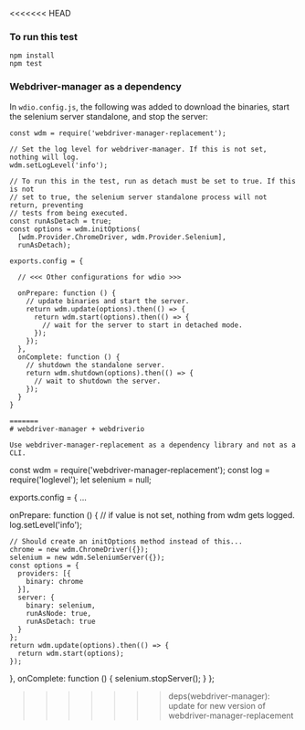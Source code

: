 <<<<<<< HEAD
### To run this test

```
npm install
npm test
```

### Webdriver-manager as a dependency

In `wdio.config.js`, the following was added to download the binaries, start
the selenium server standalone, and stop the server:


```
const wdm = require('webdriver-manager-replacement');

// Set the log level for webdriver-manager. If this is not set, nothing will log.
wdm.setLogLevel('info');

// To run this in the test, run as detach must be set to true. If this is not
// set to true, the selenium server standalone process will not return, preventing
// tests from being executed.
const runAsDetach = true;
const options = wdm.initOptions(
  [wdm.Provider.ChromeDriver, wdm.Provider.Selenium],
  runAsDetach);
    
exports.config = {

  // <<< Other configurations for wdio >>>

  onPrepare: function () {
    // update binaries and start the server.
    return wdm.update(options).then(() => {
      return wdm.start(options).then(() => {
        // wait for the server to start in detached mode.
      });
    });
  },
  onComplete: function () {
    // shutdown the standalone server.
    return wdm.shutdown(options).then(() => {
      // wait to shutdown the server.
    });
  }
}

=======
# webdriver-manager + webdriverio

Use webdriver-manager-replacement as a dependency library and not as a CLI.

```
const wdm = require('webdriver-manager-replacement');
const log = require('loglevel');
let selenium = null;

exports.config = {
  ...

  onPrepare: function () {
    // if value is not set, nothing from wdm gets logged.
    log.setLevel('info');

    // Should create an initOptions method instead of this...
    chrome = new wdm.ChromeDriver({});
    selenium = new wdm.SeleniumServer({});
    const options = {
      providers: [{
        binary: chrome
      }],
      server: {
        binary: selenium,
        runAsNode: true,
        runAsDetach: true
      }
    };
    return wdm.update(options).then(() => {
      return wdm.start(options);
    });
  },
  onComplete: function () {
    selenium.stopServer();
  }
};
>>>>>>> deps(webdriver-manager): update for new version of webdriver-manager-replacement
```